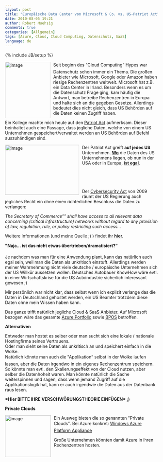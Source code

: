```yaml
---
layout: post
title: "Europäische Data Center von Microsoft & Co. vs. US-Patriot Act"
date: 2010-08-05 19:21
author: Robert Muehsig
comments: true
categories: [Allgemein]
tags: [Azure, Cloud, Cloud Computing, Datenschutz, SaaS]
language: de
---
```

{% include JB/setup %}
<p><a href="{{BASE_PATH}}/assets/wp-images-de/image1029.png"><img style="border-bottom: 0px; border-left: 0px; margin: 0px 10px 0px 0px; display: inline; border-top: 0px; border-right: 0px" title="image" border="0" alt="image" align="left" src="{{BASE_PATH}}/assets/wp-images-de/image_thumb213.png" width="149" height="185" /></a> </p>  <p>Seit beginn des "Cloud Computing” Hypes war Datenschutz schon immer ein Thema. Die großen Anbieter wie Microsoft, Google oder Amazon haben riesige Rechenzentren weltweit. Microsoft hat z.B. ein Data Center in Irland. Besonders wenn es um die Datenschutz Frage ging, kam häufig die Antwort, man betreibe Rechenzentren in Europa und halte sich an die gegeben Gesetze. Allerdings bedeutet dies nicht gleich, dass US Behörden auf die Daten keinen Zugriff haben. </p>  <p>Ein Kollege machte mich heute auf den <a href="http://de.wikipedia.org/wiki/USA_PATRIOT_Act">Patriot Act</a> aufmerksam. Dieser beinhaltet auch eine Passage, dass jegliche Daten, welche von einem US Unternehmen gespeichert/verwaltet werden an US Behörden auf Befehl auszuhändigen sind.</p>  <p><a href="{{BASE_PATH}}/assets/wp-images-de/image1030.png"><img style="border-bottom: 0px; border-left: 0px; margin: 0px 10px 0px 0px; display: inline; border-top: 0px; border-right: 0px" title="image" border="0" alt="image" align="left" src="{{BASE_PATH}}/assets/wp-images-de/image_thumb214.png" width="244" height="164" /></a> Der Patriot Act greift <strong>auf jedes US</strong> Unternehmen. <strong><u>Wo</u></strong> die Daten des US Unternehmens liegen, ob nun in der USA oder in Europa, <strong><u>ist egal</u></strong>.</p>  <p>&#160;</p>  <p>&#160;</p>  <p>Der <a href="http://www.eff.org/deeplinks/2009/04/cybersecurity-act">Cybersecurity Act</a> von 2009 räumt der US Regierung auch jegliches Recht ein ohne einen richterlichen Beschluss die Daten zu verlangen:</p>  <p><em>The Secretary of Commerce”” shall have access to all relevant data concerning (critical infrastructure) networks without regard to any provision of law, regulation, rule, or policy restricting such access...</em></p>  <p>Weitere Informationen (und meine Quelle ;) ) findet ihr <a href="http://www.aidanfinn.com/?p=10380"><strong>hier</strong></a><strong>.</strong></p>  <p><strong>"Naja... ist das nicht etwas übertrieben/dramatisiert?”</strong></p>  <p>Je nachdem was man für eine Anwendung plant, kann das natürlich auch egal sein, weil man die Daten als unkritisch einstuft. Allerdings werden meiner Wahrnehmung nicht viele deutsche / europäische Unternehmen sich der US Willkür aussetzen wollen. Deutsches Autobauer KnowHow wäre evtl. in einer Wirtschaftskrise für die US Autoindustrie sicherlich interessant gewesen ;) </p>  <p>Mir persönlich war nicht klar, dass selbst wenn ich explizit verlange das die Daten in Deutschland gehostet werden, ein US Beamter trotzdem diese Daten ohne mein Wissen haben kann.</p>  <p>Das ganze trifft natürlich jegliche Cloud &amp; SaaS Anbieter. Auf Microsoft bezogen wäre das gesamte <a href="http://www.microsoft.com/windowsazure/">Azure Portfolio</a> sowie <a href="http://www.microsoft.com/online/business-productivity.aspx">BPOS</a> betroffen.</p>  <p><strong>Alternativen</strong></p>  <p>Entweder man hostet es selber oder man sucht sich eine lokale / nationale Hostingfirma seines Vertrauens.   <br />Oder man sieht seine Daten als unkritisch an und speichert einfach in die Wolke.     <br />Natürlich könnte man auch die "Applikation” selbst in der Wolke laufen lassen, aber die Daten irgendwo in ein eigenes Rechenzentrum speichern. So könnte man evtl. den Skalierungseffekt von der Cloud nutzen, aber selber die Datenhoheit waren. Man könnte natürlich die Sache weiterspinnen und sagen, dass wenn jemand Zugriff auf die Applikationslogik hat, kann er auch irgendwie die Daten aus der Datenbank raus lesen.</p>  <p><strong>*Hier BITTE IHRE VERSCHWÖRUNGSTHEORIE EINFÜGEN* ;)</strong></p>  <p><strong>Private Clouds</strong></p>  <p><a href="{{BASE_PATH}}/assets/wp-images-de/image1031.png"><img style="border-bottom: 0px; border-left: 0px; margin: 0px 10px 0px 0px; display: inline; border-top: 0px; border-right: 0px" title="image" border="0" alt="image" align="left" src="{{BASE_PATH}}/assets/wp-images-de/image_thumb215.png" width="151" height="137" /></a>Ein Ausweg bieten die so genannten "Private Clouds”. Bei Azure konkret: <a href="http://blogs.msdn.com/b/windowsazure/archive/2010/07/12/just-announced-at-wpc-the-windows-azure-platform-appliance.aspx">Windows Azure Platform Appliance</a></p>  <p>Große Unternehmen könnten damit Azure in ihren Rechenzentren hosten. </p>
